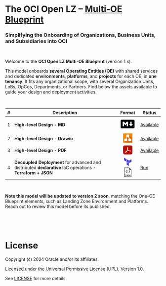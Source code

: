 # **The OCI Open LZ &ndash; [Multi-OE Blueprint](#)**

### Simplifying the Onboarding of Organizations, Business Units, and Subsidiaries into OCI

&nbsp; 

Welcome to the **OCI Open LZ Multi-OE Blueprint** (version 1.x).

This model onboards **several** **Operating Entities (OE)** with shared services and dedicated **environments**, **platforms**, and **projects** for each OE, in **one tenancy**. It fits any organizational scope, with several Organization Units, LoBs, OpCos, Departments, or Partners. Find below the assets available to guide your design and deployment activities.

&nbsp;

| # | Description | Format   | Status |  
|---|---|:-:|---|
| 1 | **High-level Design - MD** | [<img src="../../commons/images/icon_md.jpg" width="45">](/blueprints/multi-oe/design/readme.md)   |  [Available](/blueprints/multi-oe/design/readme.md) |
| 2 | **High-level Design - Drawio** | [ <img src="../../commons/images/icon_drawio.jpg" width="30"> ](/blueprints/multi-oe/design/OCI_Open_LZ_Multi-OE-Blueprint.drawio) | [Available](/blueprints/multi-oe/design/OCI_Open_LZ_Multi-OE-Blueprint.drawio)
| 3 | **High-level Design - PDF** | [<img src="../../commons/images/icon_pdf.jpg" width="30">](/blueprints/multi-oe/design/OCI_Open_LZ_Multi-OE-Blueprint.pdf) | [Available](/blueprints/multi-oe/design/OCI_Open_LZ_Multi-OE-Blueprint.pdf) |
| 4 |  **Decoupled Deployment** for advanced and distributed **declarative** IaC operations - **Terraform + JSON** | [<img src="../../commons/images/icon_terraform.jpg" width="32"><img src="../../commons/images/icon_json.jpg" width="30">](/blueprints/multi-oe/runtime/readme.md) | [Run](/blueprints/multi-oe/runtime/readme.md) |



&nbsp; 

**Note this model will be updated to version 2 soon**, matching the One-OE Blueprint elements, such as Landing Zone Environment and Platforms. Reach out to review this model before its published.

&nbsp; 

&nbsp; 

# License

Copyright (c) 2024 Oracle and/or its affiliates.

Licensed under the Universal Permissive License (UPL), Version 1.0.

See [LICENSE](LICENSE) for more details.
